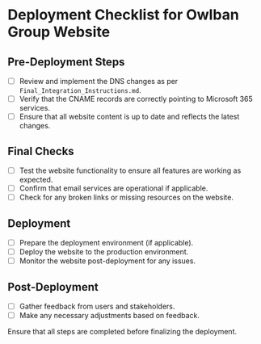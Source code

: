 # Deployment Checklist for Owlban Group Website

## Pre-Deployment Steps
- [ ] Review and implement the DNS changes as per `Final_Integration_Instructions.md`.
- [ ] Verify that the CNAME records are correctly pointing to Microsoft 365 services.
- [ ] Ensure that all website content is up to date and reflects the latest changes.

## Final Checks
- [ ] Test the website functionality to ensure all features are working as expected.
- [ ] Confirm that email services are operational if applicable.
- [ ] Check for any broken links or missing resources on the website.

## Deployment
- [ ] Prepare the deployment environment (if applicable).
- [ ] Deploy the website to the production environment.
- [ ] Monitor the website post-deployment for any issues.

## Post-Deployment
- [ ] Gather feedback from users and stakeholders.
- [ ] Make any necessary adjustments based on feedback.

Ensure that all steps are completed before finalizing the deployment.
